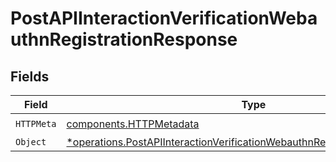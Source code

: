 # PostAPIInteractionVerificationWebauthnRegistrationResponse


## Fields

| Field                                                                                                                                                                   | Type                                                                                                                                                                    | Required                                                                                                                                                                | Description                                                                                                                                                             |
| ----------------------------------------------------------------------------------------------------------------------------------------------------------------------- | ----------------------------------------------------------------------------------------------------------------------------------------------------------------------- | ----------------------------------------------------------------------------------------------------------------------------------------------------------------------- | ----------------------------------------------------------------------------------------------------------------------------------------------------------------------- |
| `HTTPMeta`                                                                                                                                                              | [components.HTTPMetadata](../../models/components/httpmetadata.md)                                                                                                      | :heavy_check_mark:                                                                                                                                                      | N/A                                                                                                                                                                     |
| `Object`                                                                                                                                                                | [*operations.PostAPIInteractionVerificationWebauthnRegistrationResponseBody](../../models/operations/postapiinteractionverificationwebauthnregistrationresponsebody.md) | :heavy_minus_sign:                                                                                                                                                      | OK                                                                                                                                                                      |